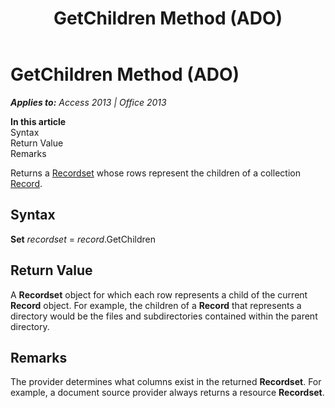 ﻿---
title: GetChildren Method (ADO)
TOCTitle: GetChildren Method (ADO)
ms:assetid: 998cf640-ffc7-51e1-4d1e-4797f7cdea4a
ms:mtpsurl: https://msdn.microsoft.com/en-us/library/JJ249687(v=office.15)
ms:contentKeyID: 48546515
ms.date: 09/18/2015
mtps_version: v=office.15
---

# GetChildren Method (ADO)


_**Applies to:** Access 2013 | Office 2013_

**In this article**  
Syntax  
Return Value  
Remarks  

Returns a [Recordset](recordset-object-ado.md) whose rows represent the children of a collection [Record](record-object-ado.md).

## Syntax

**Set** *recordset* = *record*.GetChildren

## Return Value

A **Recordset** object for which each row represents a child of the current **Record** object. For example, the children of a **Record** that represents a directory would be the files and subdirectories contained within the parent directory.

## Remarks

The provider determines what columns exist in the returned **Recordset**. For example, a document source provider always returns a resource **Recordset**.

